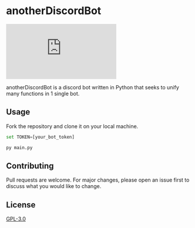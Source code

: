 # anotherDiscordBot
![PyPI - Python Version](https://img.shields.io/pypi/pyversions/discord.py?style=flat-square)

anotherDiscordBot is a discord bot written in Python that seeks to unify many functions in 1 single bot.

## Usage

Fork the repository and clone it on your local machine.

```python
set TOKEN=[your_bot_token]

py main.py
```

## Contributing
Pull requests are welcome. For major changes, please open an issue first to discuss what you would like to change.

## License
[GPL-3.0](https://choosealicense.com/licenses/gpl-3.0/)